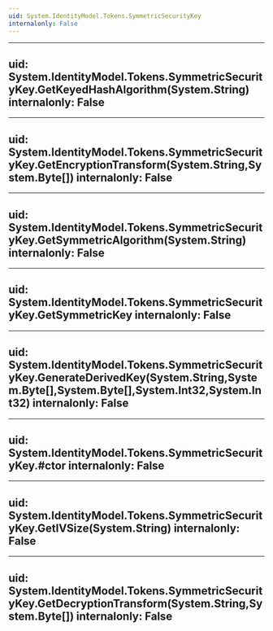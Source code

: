 ```yaml
---
uid: System.IdentityModel.Tokens.SymmetricSecurityKey
internalonly: False
---
```


---
uid: System.IdentityModel.Tokens.SymmetricSecurityKey.GetKeyedHashAlgorithm(System.String)
internalonly: False
---

---
uid: System.IdentityModel.Tokens.SymmetricSecurityKey.GetEncryptionTransform(System.String,System.Byte[])
internalonly: False
---

---
uid: System.IdentityModel.Tokens.SymmetricSecurityKey.GetSymmetricAlgorithm(System.String)
internalonly: False
---

---
uid: System.IdentityModel.Tokens.SymmetricSecurityKey.GetSymmetricKey
internalonly: False
---

---
uid: System.IdentityModel.Tokens.SymmetricSecurityKey.GenerateDerivedKey(System.String,System.Byte[],System.Byte[],System.Int32,System.Int32)
internalonly: False
---

---
uid: System.IdentityModel.Tokens.SymmetricSecurityKey.#ctor
internalonly: False
---

---
uid: System.IdentityModel.Tokens.SymmetricSecurityKey.GetIVSize(System.String)
internalonly: False
---

---
uid: System.IdentityModel.Tokens.SymmetricSecurityKey.GetDecryptionTransform(System.String,System.Byte[])
internalonly: False
---
